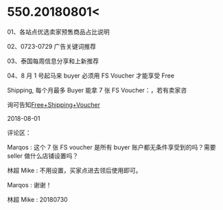 # 550.20180801<

01、各站点优选卖家预售商品占比说明

02、0723-0729 广告关键词推荐

03、泰国每周信息分享和上新推荐

04、8 月 1 号起马来 buyer 必须用 FS Voucher 才能享受 Free

Shipping, 每个月最多 Buyer 能拿 7 张 FS Voucher：，若有卖家咨

询可告知[Free+Shipping+Voucher](https://shopee.com.my/m/free-shipping-voucher?smtt=200.11908)

2018-08-01

评论区：

Marqos : 这个 7 张 FS voucher 是所有 buyer 账户都无条件享受到的吗？需要 seller 做什么店铺设置吗？

林超 Mike : 不用设置，买家点进去领后使用即可。

Marqos : 谢谢！

林超 Mike : 20180730